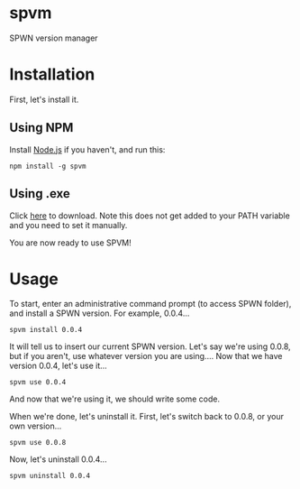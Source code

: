 # spvm
SPWN version manager

# Installation
First, let's install it. 
## Using NPM
Install [Node.js](nodejs.org) if you haven't, and run this:
```
npm install -g spvm
```
## Using .exe
Click [here](https://github.com/Unzor/spvm/releases/download/v1.0.0/spvm.exe) to download. Note this does not get added to your PATH variable and you need to set it manually.

You are now ready to use SPVM!
# Usage
To start, enter an administrative command prompt (to access SPWN folder), and install a SPWN version. For example, 0.0.4...
```
spvm install 0.0.4
```
It will tell us to insert our current SPWN version. Let's say we're using 0.0.8, but if you aren't, use whatever version you are using....
Now that we have version 0.0.4, let's use it...
```
spvm use 0.0.4
```
And now that we're using it, we should write some code.

When we're done, let's uninstall it.
First, let's switch back to 0.0.8, or your own version...
```
spvm use 0.0.8
```
Now, let's uninstall 0.0.4...
```
spvm uninstall 0.0.4
```
